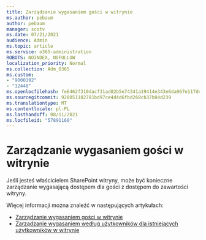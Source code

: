 ```yaml
---
title: Zarządzanie wygasaniem gości w witrynie
ms.author: pebaum
author: pebaum
manager: scotv
ms.date: 07/21/2021
audience: Admin
ms.topic: article
ms.service: o365-administration
ROBOTS: NOINDEX, NOFOLLOW
localization_priority: Normal
ms.collection: Adm_O365
ms.custom:
- "9000192"
- "12448"
ms.openlocfilehash: fe6462f310dacf31ad02b5e74341a19414e343e6da967e117de6789d569b0caa
ms.sourcegitcommit: 920051182781bd97ce4d4d6fbd268cb37b84d239
ms.translationtype: MT
ms.contentlocale: pl-PL
ms.lasthandoff: 08/11/2021
ms.locfileid: "57891160"
---
```

# <a name="manage-guest-expiration-for-a-site"></a>Zarządzanie wygasaniem gości w witrynie

Jeśli jesteś właścicielem SharePoint witryny, może być konieczne zarządzanie wygasającą dostępem dla gości z dostępem do zawartości witryny.

Więcej informacji można znaleźć w następujących artykułach:

- [Zarządzanie wygasaniem gości w witrynie](https://support.microsoft.com/office/manage-guest-expiration-for-a-site-25bee24f-42ad-4ee8-8402-4186eed74dea)
- [Zarządzanie wygasaniem według użytkowników dla istniejących użytkowników w witrynie](https://docs.microsoft.com/sharepoint/dev/solution-guidance/manage-user-sharing-expiration)